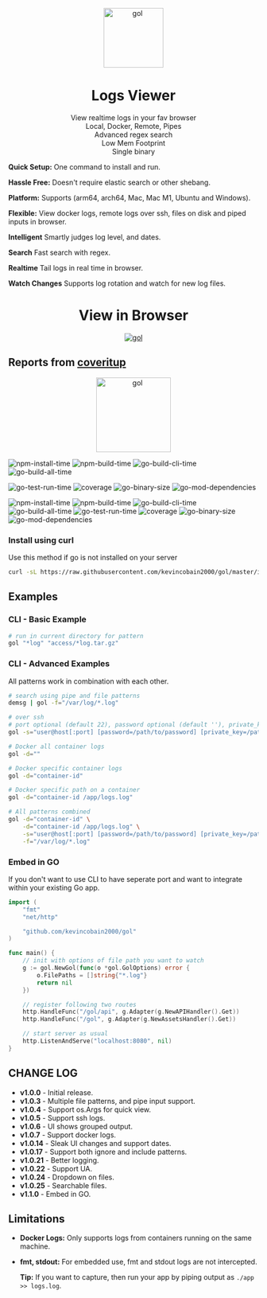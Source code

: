<p align="center">
  <a href="https://github.com/kevincobain2000/gol">
    <img alt="gol" src="https://imgur.com/sktoYPP.png" width="120">
  </a>
</p>

<h1 align="center">
  Logs Viewer
</h1>

<p align="center">
  View realtime logs in your fav browser<br>
  Local, Docker, Remote, Pipes<br>
  Advanced regex search<br>
  Low Mem Footprint<br>
  Single binary
</p>

**Quick Setup:** One command to install and run.

**Hassle Free:** Doesn't require elastic search or other shebang.

**Platform:** Supports (arm64, arch64, Mac, Mac M1, Ubuntu and Windows).

**Flexible:** View docker logs, remote logs over ssh, files on disk and piped inputs in browser.

**Intelligent** Smartly judges log level, and dates.

**Search** Fast search with regex.

**Realtime** Tail logs in real time in browser.

**Watch Changes** Supports log rotation and watch for new log files.

<h1 align="center">
  View in Browser
</h1>

<p align="center">
  <a href="https://github.com/kevincobain2000/gol">
    <img alt="gol" src="https://imgur.com/fBK0hGa.png">
  </a>
</p>

## Reports from [coveritup](https://coveritup.app/readme?org=kevincobain2000&repo=gol&branch=master)

<p align="center">
  <a href="https://coveritup.app/readme?org=kevincobain2000&repo=gol&branch=master">
    <img alt="gol" src="https://coveritup.app/progress?org=kevincobain2000&repo=gol&branch=master&type=coverage&theme=dark&style=bar" width="150">
  </a>
</p>

![npm-install-time](https://coveritup.app/badge?org=kevincobain2000&repo=gol&branch=master&type=npm-install-time)
![npm-build-time](https://coveritup.app/badge?org=kevincobain2000&repo=gol&branch=master&type=npm-build-time)
![go-build-cli-time](https://coveritup.app/badge?org=kevincobain2000&repo=gol&branch=master&type=go-build-cli-time)
![go-build-all-time](https://coveritup.app/badge?org=kevincobain2000&repo=gol&branch=master&type=go-build-all-time)

![go-test-run-time](https://coveritup.app/badge?org=kevincobain2000&repo=gol&branch=master&type=go-test-run-time)
![coverage](https://coveritup.app/badge?org=kevincobain2000&repo=gol&branch=master&type=coverage)
![go-binary-size](https://coveritup.app/badge?org=kevincobain2000&repo=gol&branch=master&type=go-binary-size)
![go-mod-dependencies](https://coveritup.app/badge?org=kevincobain2000&repo=gol&branch=master&type=go-mod-dependencies)

![npm-install-time](https://coveritup.app/chart?org=kevincobain2000&repo=gol&branch=master&type=npm-install-time&theme=light&line=fill&width=150&height=150&output=svg)
![npm-build-time](https://coveritup.app/chart?org=kevincobain2000&repo=gol&branch=master&type=npm-build-time&theme=light&line=fill&width=150&height=150&output=svg)
![go-build-cli-time](https://coveritup.app/chart?org=kevincobain2000&repo=gol&branch=master&type=go-build-cli-time&theme=light&line=fill&width=150&height=150&output=svg)
![go-build-all-time](https://coveritup.app/chart?org=kevincobain2000&repo=gol&branch=master&type=go-build-all-time&theme=light&line=fill&width=150&height=150&output=svg)
![go-test-run-time](https://coveritup.app/chart?org=kevincobain2000&repo=gol&branch=master&type=go-test-run-time&theme=light&line=fill&width=150&height=150&output=svg)
![coverage](https://coveritup.app/chart?org=kevincobain2000&repo=gol&branch=master&type=coverage&theme=light&line=fill&width=150&height=150&output=svg)
![go-binary-size](https://coveritup.app/chart?org=kevincobain2000&repo=gol&branch=master&type=go-binary-size&theme=light&line=fill&width=150&height=150&output=svg)
![go-mod-dependencies](https://coveritup.app/chart?org=kevincobain2000&repo=gol&branch=master&type=go-mod-dependencies&theme=light&line=fill&width=150&height=150&output=svg)


### Install using curl

Use this method if go is not installed on your server

```bash
curl -sL https://raw.githubusercontent.com/kevincobain2000/gol/master/install.sh | sh
```

## Examples

### CLI - Basic Example

```sh
# run in current directory for pattern
gol "*log" "access/*log.tar.gz"
```

### CLI - Advanced Examples

All patterns work in combination with each other.

```sh
# search using pipe and file patterns
demsg | gol -f="/var/log/*.log"

# over ssh
# port optional (default 22), password optional (default ''), private_key optional (default $HOME/.ssh/id_rsa)
gol -s="user@host[:port] [password=/path/to/password] [private_key=/path/to/key] /app/*logs"

# Docker all container logs
gol -d=""

# Docker specific container logs
gol -d="container-id"

# Docker specific path on a container
gol -d="container-id /app/logs.log"

# All patterns combined
gol -d="container-id" \
    -d="container-id /app/logs.log" \
    -s="user@host[:port] [password=/path/to/password] [private_key=/path/to/key] /app/*logs" \
    -f="/var/log/*.log"
```

### Embed in GO

If you don't want to use CLI to have seperate port and want to integrate within your existing Go app.


```go
import (
	"fmt"
	"net/http"

	"github.com/kevincobain2000/gol"
)

func main() {
    // init with options of file path you want to watch
	g := gol.NewGol(func(o *gol.GolOptions) error {
		o.FilePaths = []string{"*.log"}
		return nil
	})

    // register following two routes
	http.HandleFunc("/gol/api", g.Adapter(g.NewAPIHandler().Get))
	http.HandleFunc("/gol", g.Adapter(g.NewAssetsHandler().Get))

    // start server as usual
	http.ListenAndServe("localhost:8080", nil)
}
```

## CHANGE LOG

- **v1.0.0** - Initial release.
- **v1.0.3** - Multiple file patterns, and pipe input support.
- **v1.0.4** - Support os.Args for quick view.
- **v1.0.5** - Support ssh logs.
- **v1.0.6** - UI shows grouped output.
- **v1.0.7** - Support docker logs.
- **v1.0.14** - Sleak UI changes and support dates.
- **v1.0.17** - Support both ignore and include patterns.
- **v1.0.21** - Better logging.
- **v1.0.22** - Support UA.
- **v1.0.24** - Dropdown on files.
- **v1.0.25** - Searchable files.
- **v1.1.0** - Embed in GO.

## Limitations

- **Docker Logs:** Only supports logs from containers running on the same machine.
- **fmt, stdout:** For embedded use, fmt and stdout logs are not intercepted.

  **Tip:** If you want to capture, then run your app by piping output as `./app >> logs.log`.
